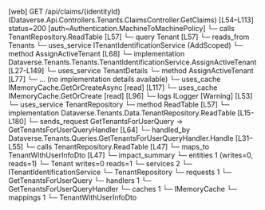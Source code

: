 [web] GET /api/claims/{identityId}  (Dataverse.Api.Controllers.Tenants.ClaimsController.GetClaims)  [L54–L113] status=200 [auth=Authentication.MachineToMachinePolicy]
  └─ calls TenantRepository.ReadTable [L57]
  └─ query Tenant [L57]
    └─ reads_from Tenants
  └─ uses_service ITenantIdentificationService (AddScoped)
    └─ method AssignActiveTenant [L68]
      └─ implementation Dataverse.Tenants.Tenants.TenantIdentificationService.AssignActiveTenant [L27-L149]
        └─ uses_service TenantDetails
          └─ method AssignActiveTenant [L77]
            └─ ... (no implementation details available)
        └─ uses_cache IMemoryCache.GetOrCreateAsync [read] [L117]
        └─ uses_cache IMemoryCache.GetOrCreate [read] [L96]
        └─ logs ILogger<ITenantIdentificationService> [Warning] [L53]
  └─ uses_service TenantRepository
    └─ method ReadTable [L57]
      └─ implementation Dataverse.Tenants.Data.TenantRepository.ReadTable [L15-L180]
  └─ sends_request GetTenantsForUserQuery -> GetTenantsForUserQueryHandler [L64]
    └─ handled_by Dataverse.Tenants.Queries.GetTenantsForUserQueryHandler.Handle [L31–L55]
      └─ calls TenantRepository.ReadTable [L47]
      └─ maps_to TenantWithUserInfoDto [L47]
  └─ impact_summary
    └─ entities 1 (writes=0, reads=1)
      └─ Tenant writes=0 reads=1
    └─ services 2
      └─ ITenantIdentificationService
      └─ TenantRepository
    └─ requests 1
      └─ GetTenantsForUserQuery
    └─ handlers 1
      └─ GetTenantsForUserQueryHandler
    └─ caches 1
      └─ IMemoryCache
    └─ mappings 1
      └─ TenantWithUserInfoDto

